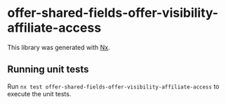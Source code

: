 # offer-shared-fields-offer-visibility-affiliate-access

This library was generated with [Nx](https://nx.dev).

## Running unit tests

Run `nx test offer-shared-fields-offer-visibility-affiliate-access` to execute the unit tests.
